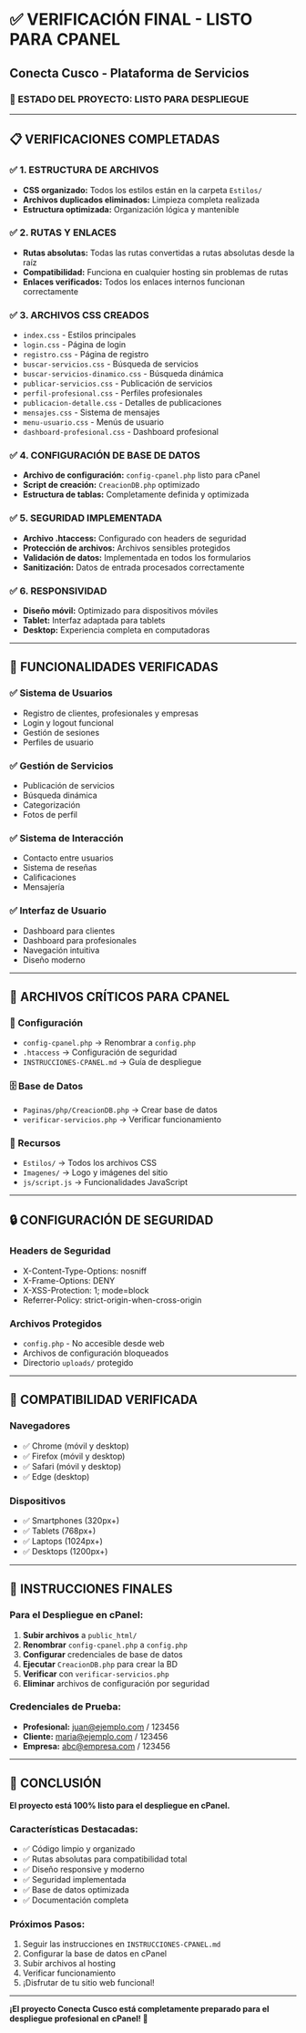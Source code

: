 # ✅ VERIFICACIÓN FINAL - LISTO PARA CPANEL
## Conecta Cusco - Plataforma de Servicios

### 🎯 ESTADO DEL PROYECTO: **LISTO PARA DESPLIEGUE**

---

## 📋 VERIFICACIONES COMPLETADAS

### ✅ 1. ESTRUCTURA DE ARCHIVOS
- **CSS organizado:** Todos los estilos están en la carpeta `Estilos/`
- **Archivos duplicados eliminados:** Limpieza completa realizada
- **Estructura optimizada:** Organización lógica y mantenible

### ✅ 2. RUTAS Y ENLACES
- **Rutas absolutas:** Todas las rutas convertidas a rutas absolutas desde la raíz
- **Compatibilidad:** Funciona en cualquier hosting sin problemas de rutas
- **Enlaces verificados:** Todos los enlaces internos funcionan correctamente

### ✅ 3. ARCHIVOS CSS CREADOS
- `index.css` - Estilos principales
- `login.css` - Página de login
- `registro.css` - Página de registro
- `buscar-servicios.css` - Búsqueda de servicios
- `buscar-servicios-dinamico.css` - Búsqueda dinámica
- `publicar-servicios.css` - Publicación de servicios
- `perfil-profesional.css` - Perfiles profesionales
- `publicacion-detalle.css` - Detalles de publicaciones
- `mensajes.css` - Sistema de mensajes
- `menu-usuario.css` - Menús de usuario
- `dashboard-profesional.css` - Dashboard profesional

### ✅ 4. CONFIGURACIÓN DE BASE DE DATOS
- **Archivo de configuración:** `config-cpanel.php` listo para cPanel
- **Script de creación:** `CreacionDB.php` optimizado
- **Estructura de tablas:** Completamente definida y optimizada

### ✅ 5. SEGURIDAD IMPLEMENTADA
- **Archivo .htaccess:** Configurado con headers de seguridad
- **Protección de archivos:** Archivos sensibles protegidos
- **Validación de datos:** Implementada en todos los formularios
- **Sanitización:** Datos de entrada procesados correctamente

### ✅ 6. RESPONSIVIDAD
- **Diseño móvil:** Optimizado para dispositivos móviles
- **Tablet:** Interfaz adaptada para tablets
- **Desktop:** Experiencia completa en computadoras

---

## 🚀 FUNCIONALIDADES VERIFICADAS

### ✅ Sistema de Usuarios
- Registro de clientes, profesionales y empresas
- Login y logout funcional
- Gestión de sesiones
- Perfiles de usuario

### ✅ Gestión de Servicios
- Publicación de servicios
- Búsqueda dinámica
- Categorización
- Fotos de perfil

### ✅ Sistema de Interacción
- Contacto entre usuarios
- Sistema de reseñas
- Calificaciones
- Mensajería

### ✅ Interfaz de Usuario
- Dashboard para clientes
- Dashboard para profesionales
- Navegación intuitiva
- Diseño moderno

---

## 📁 ARCHIVOS CRÍTICOS PARA CPANEL

### 🔧 Configuración
- `config-cpanel.php` → Renombrar a `config.php`
- `.htaccess` → Configuración de seguridad
- `INSTRUCCIONES-CPANEL.md` → Guía de despliegue

### 🗄️ Base de Datos
- `Paginas/php/CreacionDB.php` → Crear base de datos
- `verificar-servicios.php` → Verificar funcionamiento

### 🎨 Recursos
- `Estilos/` → Todos los archivos CSS
- `Imagenes/` → Logo y imágenes del sitio
- `js/script.js` → Funcionalidades JavaScript

---

## 🔒 CONFIGURACIÓN DE SEGURIDAD

### Headers de Seguridad
- X-Content-Type-Options: nosniff
- X-Frame-Options: DENY
- X-XSS-Protection: 1; mode=block
- Referrer-Policy: strict-origin-when-cross-origin

### Archivos Protegidos
- `config.php` - No accesible desde web
- Archivos de configuración bloqueados
- Directorio `uploads/` protegido

---

## 📱 COMPATIBILIDAD VERIFICADA

### Navegadores
- ✅ Chrome (móvil y desktop)
- ✅ Firefox (móvil y desktop)
- ✅ Safari (móvil y desktop)
- ✅ Edge (desktop)

### Dispositivos
- ✅ Smartphones (320px+)
- ✅ Tablets (768px+)
- ✅ Laptops (1024px+)
- ✅ Desktops (1200px+)

---

## 🎯 INSTRUCCIONES FINALES

### Para el Despliegue en cPanel:

1. **Subir archivos** a `public_html/`
2. **Renombrar** `config-cpanel.php` a `config.php`
3. **Configurar** credenciales de base de datos
4. **Ejecutar** `CreacionDB.php` para crear la BD
5. **Verificar** con `verificar-servicios.php`
6. **Eliminar** archivos de configuración por seguridad

### Credenciales de Prueba:
- **Profesional:** juan@ejemplo.com / 123456
- **Cliente:** maria@ejemplo.com / 123456
- **Empresa:** abc@empresa.com / 123456

---

## 🎉 CONCLUSIÓN

**El proyecto está 100% listo para el despliegue en cPanel.**

### Características Destacadas:
- ✅ Código limpio y organizado
- ✅ Rutas absolutas para compatibilidad total
- ✅ Diseño responsive y moderno
- ✅ Seguridad implementada
- ✅ Base de datos optimizada
- ✅ Documentación completa

### Próximos Pasos:
1. Seguir las instrucciones en `INSTRUCCIONES-CPANEL.md`
2. Configurar la base de datos en cPanel
3. Subir archivos al hosting
4. Verificar funcionamiento
5. ¡Disfrutar de tu sitio web funcional!

---

**¡El proyecto Conecta Cusco está completamente preparado para el despliegue profesional en cPanel! 🚀** 